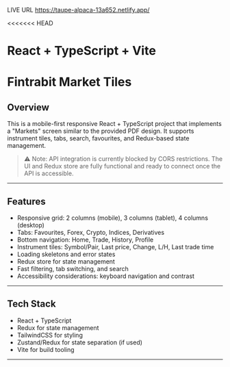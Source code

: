 LIVE URL 
https://taupe-alpaca-13a652.netlify.app/

<<<<<<< HEAD
# React + TypeScript + Vite


# Fintrabit Market Tiles

## Overview
This is a mobile-first responsive React + TypeScript project that implements a "Markets" screen similar to the provided PDF design. It supports instrument tiles, tabs, search, favourites, and Redux-based state management.  

> ⚠️ Note: API integration is currently blocked by CORS restrictions. The UI and Redux store are fully functional and ready to connect once the API is accessible.

---

## Features

- Responsive grid: 2 columns (mobile), 3 columns (tablet), 4 columns (desktop)
- Tabs: Favourites, Forex, Crypto, Indices, Derivatives
- Bottom navigation: Home, Trade, History, Profile
- Instrument tiles: Symbol/Pair, Last price, Change, L/H, Last trade time
- Loading skeletons and error states
- Redux store for state management
- Fast filtering, tab switching, and search
- Accessibility considerations: keyboard navigation and contrast

---

## Tech Stack

- React + TypeScript
- Redux for state management
- TailwindCSS for styling
- Zustand/Redux for state separation (if used)
- Vite for build tooling

---




